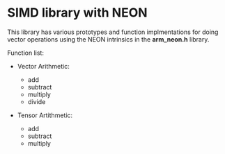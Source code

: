 # SIMD library with NEON

This library has various prototypes and function implmentations for doing vector operations 
using the NEON intrinsics in the **arm_neon.h** library.

Function list:

* Vector Arithmetic:
    - add
    - subtract
    - multiply
    - divide

* Tensor Artithmetic:
    - add
    - subtract
    - multiply

